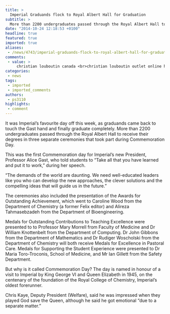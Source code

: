 ```yaml
---
title: >
  Imperial Graduands flock to Royal Albert Hall for Graduation
subtitle: >
  More than 2200 undergraduates passed through the Royal Albert Hall to receive their degrees in three separate ceremonies that took part during Commemoration Day.
date: "2014-10-24 12:18:53 +0100"
headline: true
featured: true
imported: true
aliases:
 - /news/4743/imperial-graduands-flock-to-royal-albert-hall-for-graduation
comments:
 - value: >
     christian louboutin canada <br>christian louboutin outlet online http://canadachristianlouboutinoutlet.blogspot.com/
categories:
 - news
tags:
 - imported
 - imported_comments
authors:
 - ps3110
highlights:
 - comment
---
```


It was Imperial’s favourite day off this week, as graduands came back to touch the Gast hand and finally graduate completely. More than 2200 undergraduates passed through the Royal Albert Hall to receive their degrees in three separate ceremonies that took part during Commemoration Day.

This was the first Commemoration day for Imperial’s new President, Professor Alice Gast, who told students to “Take all that you have learned and put it to work,” during her speech.

“The demands of the world are daunting. We need well-educated leaders like you who can develop the new approaches, the clever solutions and the compelling ideas that will guide us in the future.”

The ceremonies also included the presentation of the Awards for Outstanding Achievement, which went to Caroline Wood from the Department of Chemistry (a former Felix editor) and Alireza Tahmasebzadeh from the Department of Bioengineering.

Medals for Outstanding Contributions to Teaching Excellence were presented to to Professor Mary Morrell from Faculty of Medicine and Dr William Knottenbelt from the Department of Computing. Dr John Gibbons from the Department of Mathematics and Dr Rudiger Woscholski from the Department of Chemistry will both receive Medals for Excellence in Pastoral Care. Medals for Supporting the Student Experience were presented to Dr Maria Toro-Troconis, School of Medicine, and Mr Ian Gillett from the Safety Department.

But why is it called Commemoration Day? The day is named in honour of a visit to Imperial by King George VI and Queen Elizabeth in 1945, on the centenary of the foundation of the Royal College of Chemistry, Imperial’s oldest forerunner.

Chris Kaye, Deputy President (Welfare), said he was impressed when they played God save the Queen, although he said he got emotional “due to a separate matter.”
